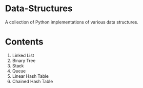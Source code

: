 # Data-Structures
A collection of Python implementations of various data structures.

# Contents
1) Linked List
2) Binary Tree
3) Stack
4) Queue
5) Linear Hash Table
6) Chained Hash Table
